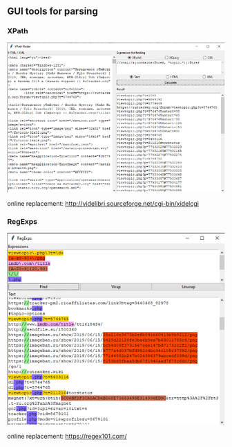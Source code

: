 ## GUI tools for parsing

### XPath 

![xpath screenshot](screenshots/xpath.png)

online replacement: http://videlibri.sourceforge.net/cgi-bin/xidelcgi

### RegExps

![regexps screenshot](screenshots/regexps.png)

online replacement: https://regex101.com/
